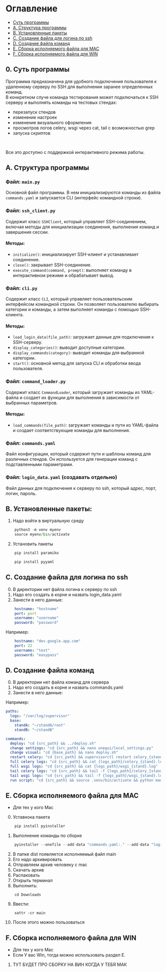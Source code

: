 # Оглавление

- [Суть программы](#0-суть-программыраздел-1)
- [A. Структура программы](#a-структура-программы)
- [B. Установленные пакеты](#b-установленные-пакеты)
- [C. Создание файла для логина по ssh](#c-создание-файла-для-логина-по-ssh)
- [D. Создание файла команд](#d-создание-файла-команд)
- [E. Сборка исполняемого файла для MAC](#e-сборка-исполняемого-файла-для-mac)
- [F. Сборка исполняемого файла для WIN](#f-сборка-исполняемого-файла-для-win)

## 0. Суть программы

Программа предназначена для удобного подключения пользователя к удаленному серверу по SSH для выполнении заранее определенных команд.<br>
В конкретном случе команда тестирования может подключаться к SSH серверу и выполнять команды на тестовых стендах:
- перезапуск стендов
- изменение настроек
- изменение визуального оформления
- просмотров логов celery, wsgi через cat, tail с возможностью grep
- запуска скриптов
<br>

Все это доступно с поддержкой интерактивного режима работы.

## A. Структура программы

### Файл: `main.py`
Основной файл программы. В нем инициализируются команды из файла `commands.yaml` и запускается CLI (интерфейс командной строки).

### Файл: `ssh_client.py`
Содержит класс `SSHClient`, который управляет SSH-соединением, включая методы для инициализации соединения, выполнения команд и завершения сессии.

#### Методы:
- `initialize()`: инициализирует SSH-клиент и устанавливает соединение.
- `close()`: закрывает SSH-соединение.
- `execute_command(command, prompt)`: выполняет команду в интерактивном режиме и обрабатывает вывод.

### Файл: `cli.py`
Содержит класс `CLI`, который управляет пользовательским интерфейсом командной строки. Он позволяет пользователю выбирать категории и команды, а затем выполняет команды с помощью SSH-клиента.

#### Методы:
- `load_login_data(file_path)`: загружает данные для подключения к SSH-серверу.
- `display_categories()`: выводит доступные категории.
- `display_commands(category)`: выводит команды для выбранной категории.
- `start()`: основной метод для запуска CLI и обработки ввода пользователя.

### Файл: `command_loader.py`
Содержит класс `CommandLoader`, который загружает команды из YAML-файла и создает их функции для выполнения в зависимости от выбранных параметров.

#### Методы:
- `load_commands(file_path)`: загружает команды и пути из YAML-файла и создает соответствующие команды для выполнения.

### Файл: `commands.yaml`
Файл конфигурации, который содержит пути и шаблоны команд для различных стендов. Он используется для генерации команд с подставленными параметрами.

### Файл: `login_data.yaml` (создавать отдельно)
Файл данных для подключения к серверу по ssh, который адрес, порт, логин, пароль.

## B. Установленные пакеты:
1. Надо войти в виртуальную среду
```python
    python3 -m venv myenv  
    source myenv/bin/activate  
```
2.  Установить пакеты
```python
    pip install paramiko
```
```python
    pip install pyyaml
```

## C. Создание файла для логина по ssh
0. В директории нет файла логина к серверу по ssh
1. Надо его создать в корне и назвать login_data.yaml
2. Занести в него данные:
```yaml
    hostname: "hostname"
    port: port
    username: "username"
    password: "password"
```

Например:
```yaml
    hostname: "dev.google.app.com"
    port: 22
    username: "test"
    password: "easypass"
```

## D. Создание файла команд
0. В директории нет файла команд для сервера
1. Надо его создать в корне и назвать commands.yaml
2. Занести в него данные:<br>

Например:

```yaml
paths:
  logs: "/var/log/supervisor"
  base:
    standA: "~/standA/root"
    standB: "~/standB"

commands:
  deploy: "cd {src_path} && ../deploy.sh"
  change settings: "cd {src_path} && nano unegui/local_settings.py"
  change visual: "cd {base_path} && nano deploy.sh"
  restart celery: "cd {src_path} && supervisorctl restart celery_{stand}"
  full celery logs: "cd {src_path} && cat {logs_path}/celery_{stand}.log"
  full wsgi logs: "cd {src_path} && cat {logs_path}/wsgi_{stand}.log"
  tail celery logs: "cd {src_path} && tail -f {logs_path}/celery_{stand}.log"
  tail wsgi logs: "cd {src_path} && tail -f {logs_path}/wsgi_{stand}.log"
  run script: "cd {src_path} && source .venv/bin/activate && python manage.py "
```

## E. Сборка исполняемого файла для MAC
* Для тех у кого Mac
0. Уставнока пакета<br>
```python
    pip install pyinstaller
```

1. Выполнение команды по сборке<br>
```python
    pyinstaller --onefile --add-data "commands.yaml:." --add-data "login_data.yaml:." main.py    
```

2. В папке dist появляется исполняемый файл main
3. Его надо архивировать
4. Отправляем архив человеку с mac
5. Скачать архив
6. Распаковать
7. Открыть терминал
8. Выполнить:
```
    cd Downloads
```
9. Ввести:
```
    xattr -cr main
```
10. После этого можно пользоваться

## F. Сборка исполняемого файла для WIN
* Для тех у кого Mac
* Если У вас Win, тогда можно использовать раздел E.

1. ТУТ БУДЕТ ПРО СБОРКУ НА ВИН КОГДА У ТЕБЯ МАК